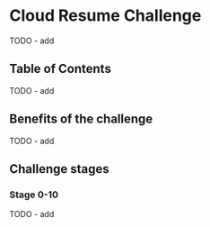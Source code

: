# Cloud Resume Challenge

TODO - add

## Table of Contents

TODO - add
## Benefits of the challenge

TODO - add
## Challenge stages

### Stage 0-10

TODO - add